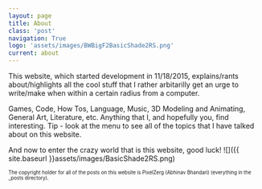```yaml
---
layout: page
title: About
class: 'post'
navigation: True
logo: 'assets/images/BWBigF2BasicShade2RS.png'
current: about
---
```


This website, which started development in 11/18/2015, explains/rants about/highlights all the cool stuff that I rather arbitarilly get an urge to write/make when within a certain radius from a computer.

Games, Code, How Tos, Language, Music, 3D Modeling and Animating, General Art, Literature, etc. Anything that I, and hopefully you, find interesting. Tip - look at the menu to see all of the topics that I have talked about on this website.

And now to enter the crazy world that is this website, good luck!
![]({{ site.baseurl }}assets/images/BasicShade2RS.png)

<small><small>The copyright holder for all of the posts on this website is PixelZerg (Abhinav Bhandari) (everything in the _posts directory).</small></small>